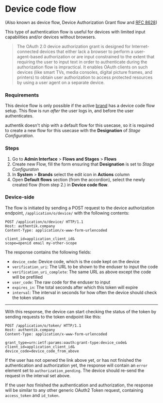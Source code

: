 # Device code flow

(Also known as device flow, Device Authorization Grant flow and [RFC 8628](https://datatracker.ietf.org/doc/html/rfc8628))

This type of authentication flow is useful for devices with limited input capabilities and/or devices without browsers.

> The OAuth 2.0 device authorization grant is designed for Internet-connected
> devices that either lack a browser to perform a user-agent-based
> authorization or are input constrained to the extent that
> requiring the user to input text in order to authenticate during the
> authorization flow is impractical. It enables OAuth clients on such
> devices (like smart TVs, media consoles, digital picture frames, and
> printers) to obtain user authorization to access protected resources
> by using a user agent on a separate device.

### Requirements

This device flow is only possible if the active [brand](../sys-mgmt/brands.md) has a device code flow setup. This flow is run _after_ the user logs in, and before the user authenticates.

authentik doesn't ship with a default flow for this usecase, so it is required to create a new flow for this usecase with the **Designation** of _Stage Configuration_.

### Steps

1. Go to **Admin Interface** > **Flows and Stages** > **Flows**
2. Create new Flow, fill the form ensuring that **Designation** is set to _Stage Configuraton_
3. In **System** > **Brands** select the edit icon in **Actions** column
4. Open **Default flows** section (from the accordion), select the newly created flow (from step 2.) in **Device code flow**.


### Device-side

The flow is initiated by sending a POST request to the device authorization endpoint, `/application/o/device/` with the following contents:

```http
POST /application/o/device/ HTTP/1.1
Host: authentik.company
Content-Type: application/x-www-form-urlencoded

client_id=application_client_id&
scope=openid email my-other-scope
```

The response contains the following fields:

- `device_code`: Device code, which is the code kept on the device
- `verification_uri`: The URL to be shown to the enduser to input the code
- `verification_uri_complete`: The same URL as above except the code will be prefilled
- `user_code`: The raw code for the enduser to input
- `expires_in`: The total seconds after which this token will expire
- `interval`: The interval in seconds for how often the device should check the token status

---

With this response, the device can start checking the status of the token by sending requests to the token endpoint like this:

```http
POST /application/o/token/ HTTP/1.1
Host: authentik.company
Content-Type: application/x-www-form-urlencoded

grant_type=urn:ietf:params:oauth:grant-type:device_code&
client_id=application_client_id&
device_code=device_code_from_above
```

If the user has not opened the link above yet, or has not finished the authentication and authorization yet, the response will contain an `error` element set to `authorization_pending`. The device should re-send the request in the interval set above.

If the user _has_ finished the authentication and authorization, the response will be similar to any other generic OAuth2 Token request, containing `access_token` and `id_token`.
